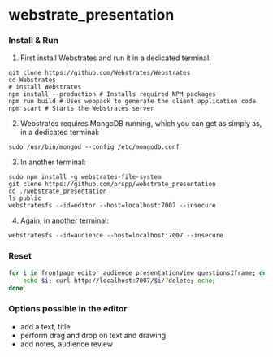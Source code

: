 # webstrate_presentation

### Install & Run

1. First install Webstrates and run it in a dedicated terminal:

```
git clone https://github.com/Webstrates/Webstrates
cd Webstrates
# install Webstrates
npm install --production # Installs required NPM packages
npm run build # Uses webpack to generate the client application code
npm start # Starts the Webstrates server
```

2. Webstrates requires MongoDB running, which you can get as simply as, in a dedicated terminal:

```
sudo /usr/bin/mongod --config /etc/mongodb.conf
```

3. In another terminal:

```
sudo npm install -g webstrates-file-system
git clone https://github.com/prspp/webstrate_presentation
cd ./webstrate_presentation
ls public
webstratesfs --id=editor --host=localhost:7007 --insecure
```

4. Again, in another terminal:

```
webstratesfs --id=audience --host=localhost:7007 --insecure
```

### Reset

```bash
for i in frontpage editor audience presentationView questionsIframe; do
	echo $i; curl http://localhost:7007/$i/?delete; echo;
done
```

### **Options possible in the editor**

- add a text, title
- perform drag and drop on text and drawing
- add notes, audience review
